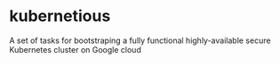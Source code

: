 # kubernetious
A set of tasks for bootstraping a fully functional highly-available secure Kubernetes cluster on Google cloud
